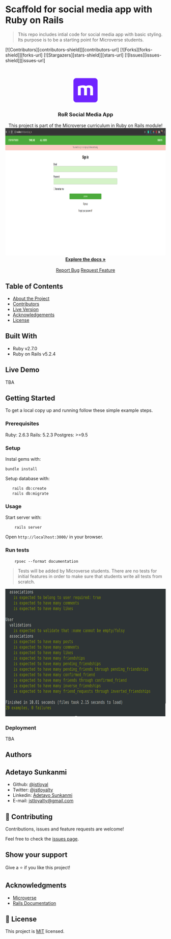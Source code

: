 # Scaffold for social media app with Ruby on Rails

> This repo includes intial code for social media app with basic styling. Its purpose is to be a starting point for Microverse students.

<!-- PROJECT SHIELDS -->
<!--
*** I'm using markdown "reference style" links for readability.
*** Reference links are enclosed in brackets [ ] instead of parentheses ( ).
*** See the bottom of this document for the declaration of the reference variables
*** for contributors-url, forks-url, etc. This is an optional, concise syntax you may use.
*** https://www.markdownguide.org/basic-syntax/#reference-style-links
-->

[![Contributors][contributors-shield]][contributors-url]
[![Forks][forks-shield]][forks-url]
[![Stargazers][stars-shield]][stars-url]
[![Issues][issues-shield]][issues-url]

<!-- PROJECT LOGO -->
<br />
<p align="center">
  <a href="https://github.com/jstloyal/social-media-app">
    <img src="app/assets/images/microverse.png" alt="Microverse Logo" width="80" height="80">
  </a>

  <h3 align="center">RoR Social Media App</h3>

  <p align="center">
    This project is part of the Microverse curriculum in Ruby on Rails module!
    <br />
    <a href="https://github.com/jstloyal/social-media-app">
      <img src="app/assets/images/ror-social.png" alt="Microverse Logo" width="1000" height="400">
    </a><br />
    <a href="https://github.com/jstloyal/social-media-app"><strong>Explore the docs »</strong></a>
    <br />
    <br />
    <a href="https://github.com/jstloyal/social-media-app/issues">Report Bug</a>
    <a href="https://github.com/jstloyal/social-media-app/issues">Request Feature</a>
  </p>
</p>

<!-- TABLE OF CONTENTS -->

## Table of Contents

- [About the Project](#about-the-project)
- [Contributors](#contributors)
- [Live Version](#live-version)
- [Acknowledgements](#acknowledgements)
- [License](#license)

## Built With

- Ruby v2.7.0
- Ruby on Rails v5.2.4

## Live Demo

TBA

## Getting Started

To get a local copy up and running follow these simple example steps.

### Prerequisites

Ruby: 2.6.3
Rails: 5.2.3
Postgres: >=9.5

### Setup

Instal gems with:

```
bundle install
```

Setup database with:

```
   rails db:create
   rails db:migrate
```

### Usage

Start server with:

```
    rails server
```

Open `http://localhost:3000/` in your browser.

### Run tests

```
    rpsec --format documentation
```

> Tests will be added by Microverse students. There are no tests for initial features in order to make sure that students write all tests from scratch.

<p align="center">
    <a href="https://github.com/jstloyal/social-media-app">
      <img src="app/assets/images/rspec-tests.png" alt="Test screen" width="800" height="400">
    </a><br />
</p>

### Deployment

TBA

## Authors

## Adetayo Sunkanmi

- Github: [@jstloyal](https://github.com/jstloyal)
- Twitter: [@jstloyalty](https://twitter.com/jstloyalty)
- Linkedin: [Adetayo Sunkanmi](https://www.linkedin.com/in/jstloyalty)
- E-mail: jstloyalty@gmail.com

## 🤝 Contributing

Contributions, issues and feature requests are welcome!

Feel free to check the [issues page](issues/).

## Show your support

Give a ⭐️ if you like this project!

## Acknowledgments

- [Microverse](https://www.microverse.org/)
- [Rails Documentation](https://guides.rubyonrails.org/)

## 📝 License

This project is [MIT](https://opensource.org/licenses/MIT) licensed.
